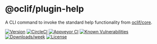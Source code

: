 @oclif/plugin-help
===================

A CLI command to invoke the standard help functionality from [oclif/core](https://github.com/oclif/core).

[![Version](https://img.shields.io/npm/v/@oclif/plugin-help.svg)](https://npmjs.org/package/@oclif/plugin-help)
[![CircleCI](https://circleci.com/gh/oclif/plugin-help/tree/master.svg?style=svg)](https://circleci.com/gh/oclif/plugin-help/tree/master)
[![Appveyor CI](https://ci.appveyor.com/api/projects/status/github/oclif/plugin-help?branch=master&svg=true)](https://ci.appveyor.com/project/heroku/plugin-help/branch/master)
[![Known Vulnerabilities](https://snyk.io/test/npm/@oclif/plugin-help/badge.svg)](https://snyk.io/test/npm/@oclif/plugin-help)
[![Downloads/week](https://img.shields.io/npm/dw/@oclif/plugin-help.svg)](https://npmjs.org/package/@oclif/plugin-help)
[![License](https://img.shields.io/npm/l/@oclif/plugin-help.svg)](https://github.com/oclif/plugin-help/blob/master/package.json)
